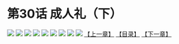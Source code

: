 # 第30话 成人礼（下）
![](https://mhpic.xiaomingtaiji.net/comic/D/斗破苍穹拆分版/30话/1.jpg-zymk.middle.webp)
![](https://mhpic.xiaomingtaiji.net/comic/D/斗破苍穹拆分版/30话/2.jpg-zymk.middle.webp)
![](https://mhpic.xiaomingtaiji.net/comic/D/斗破苍穹拆分版/30话/3.jpg-zymk.middle.webp)
![](https://mhpic.xiaomingtaiji.net/comic/D/斗破苍穹拆分版/30话/4.jpg-zymk.middle.webp)
![](https://mhpic.xiaomingtaiji.net/comic/D/斗破苍穹拆分版/30话/5.jpg-zymk.middle.webp)
![](https://mhpic.xiaomingtaiji.net/comic/D/斗破苍穹拆分版/30话/6.jpg-zymk.middle.webp)
![](https://mhpic.xiaomingtaiji.net/comic/D/斗破苍穹拆分版/30话/7.jpg-zymk.middle.webp)
![](https://mhpic.xiaomingtaiji.net/comic/D/斗破苍穹拆分版/30话/8.jpg-zymk.middle.webp)
![](https://mhpic.xiaomingtaiji.net/comic/D/斗破苍穹拆分版/30话/9.jpg-zymk.middle.webp)
[【上一章】](./29.md)
[【目录】](./READMD.md)
[【下一章】](./31.md)
